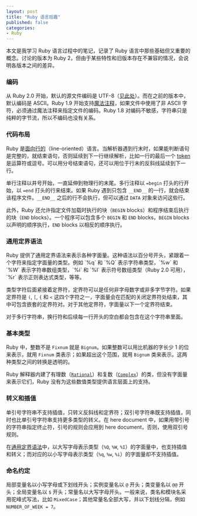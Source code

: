 ```yaml
---
layout: post
title: "Ruby 语言拾趣"
published: false
categories:
- Ruby
---
```


本文是我学习 Ruby 语言过程中的笔记，记录了 Ruby 语言中那些基础但又重要的概念。讨论的版本为 Ruby 2，但由于某些特性和旧版本存在不兼容的情况，会说明各版本之间的差异。

### 编码
从 Ruby 2.0 开始，默认的源文件编码是 UTF-8（[见此处][1]）。而在之前的版本中，默认编码是 ASCII。Ruby 1.9 开始支持[魔法注释][2]，如果文件中使用了非 ASCII 字符，必须通过魔法注释来指定文件的编码。Ruby 1.8 对编码不敏感，字符串只是纯粹的字节流，所以不编码也没有关系。

### 代码布局
Ruby 是[面向行的][3]（line-oriented）语言。当解析器遇到行末时，如果能判断语句是完整的，就结束语句，否则延续到下一行继续解析，比如一行的最后一个 [token][4] 是运算符或逗号。可以用分号结束语句，还可以用位于行末的反斜线延续到下一行。

单行注释以井号开始，一直延伸到物理行的末尾。多行注释以 `=begin` 打头的行开始，以 `=end` 打头的行来结束。如果 Ruby 遇到只包含 `__END__` 的一行，就会结束该程序文件。`__END__` 之后的行不会执行，但可以通过 `DATA` 对象来访问这些行。

此外，Ruby 还允许指定文件加载时执行的块（`BEGIN` blocks）和程序结束后执行的块（`END` blocks）。一个程序可以包含多个 `BEGIN` 和 `END` blocks，`BEGIN` blocks 以声明的顺序执行，`END` blocks 以相反的顺序执行。

<h3 id="GDS">通用定界语法</h3>
Ruby 提供了通用定界语法来表示各种字面量。这种语法以百分号开头，紧跟着一个字符来指定字面量的类型。例如 `%q` 和 `%Q` 表示字符串类型，`%w` 和 `%W` 表示字符串数组类型，`%i` 和 `%I` 表示符号数组类型（Ruby 2.0 可用），`%r` 表示正则表达式类型，等等。

类型字符后面紧接着定界符，定界符可以是任何非字母数字或非多字节字符。如果定界符是 `(`, `[`, `{` 和 `<` 这四个字符之一，字面量会在匹配的关闭定界符处结束，其中可包含嵌套的定界符对。对于其他定界符，字面量以下一个定界符结束。

对于多行字符串，换行符和后续每一行开头的空白都会包含在这个字符串里面。

### 基本类型
Ruby 中，整数不是 `Fixnum` 就是 `Bignum`。如果整数可以用比机器的字长少 1 的位来表示，就用 `Fixnum` 类表示；如果超出这个范围，就用 `Bignum` 类来表示。这两种类型之间的转换是透明的。

Ruby 解释器内建了有理数（[`Rational`][5]）和复数（[`Complex`][6]）的类，但没有字面量来表示它们，Ruby 没有为这些数值类型提供语言层面上的支持。

### 转义和插值
单引号字符串不支持插值，只转义反斜线和定界符；双引号字符串既支持插值，同时也比单引号字符串支持更多类型的转义。在 here document 中，如果用带引号的字符串指定终止符，引号的规则会应用到 here document，否则，使用双引号规则。

在[通用定界语法][7]中，以大写字母表示类型（`%Q`, `%W`, `%I`）的字面量中，也支持插值和转义；而对应的以小写字母表示类型（`%q`, `%w`, `%i`）的字面量却不支持插值。

### 命名约定
局部变量名以小写字母或下划线开头；实例变量名以 `@` 开头；类变量名以 `@@` 开头；全局变量名以 `$` 开头；常量名以大写字母开头。一般来说，类名和模块名采用驼峰式写法，比如 `MixedCase`；其他常量名全部大写，并以下划线分隔，例如 `NUMBER_OF_WEEK = 7`。

[1]: https://bugs.ruby-lang.org/issues/6679
[2]: http://en.wikibooks.org/wiki/Ruby_Programming/Encoding#Using_Encodings
[3]: http://en.wikipedia.org/wiki/Line-oriented_programming_language
[4]: http://en.wikipedia.org/wiki/Token_(parser)#Token
[5]: http://www.ruby-doc.org/core-2.0.0/Rational.html
[6]: http://www.ruby-doc.org/core-2.0.0/Complex.html
[7]: #GDS
